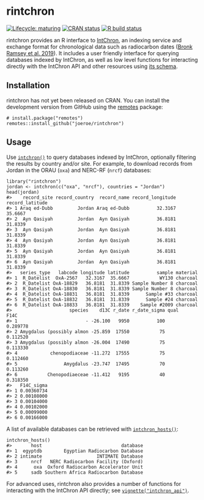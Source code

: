 
<!-- README.md is generated from README.Rmd. Please edit that file -->

rintchron
=========

<!-- badges: start -->

[![Lifecycle:
maturing](https://img.shields.io/badge/lifecycle-maturing-blue.svg)](https://www.tidyverse.org/lifecycle/#maturing)
[![CRAN
status](https://www.r-pkg.org/badges/version/rintchron)](https://CRAN.R-project.org/package=rintchron)
[![R build
status](https://github.com/joeroe/rintchron/workflows/R-CMD-check/badge.svg)](https://github.com/joeroe/rintchron/actions)
<!-- badges: end -->

rintchron provides an R interface to [IntChron](https://intchron.org),
an indexing service and exchange format for chronological data such as
radiocarbon dates ([Bronk Ramsey et
al. 2019](https://doi.org/10.1017/RDC.2019.21)). It includes a user
friendly interface for querying databases indexed by IntChron, as well
as low level functions for interacting directly with the IntChron API
and other resources using [its schema](https://intchron.org/schema).

Installation
------------

rintchron has not yet been released on CRAN. You can install the
development version from GitHub using the
[remotes](https://remotes.r-lib.org/) package:

    # install.package("remotes")
    remotes::install_github("joeroe/rintchron")

Usage
-----

Use [`intchron()`](https://rintchron.joeroe.io/reference/intchron) to
query databases indexed by IntChron, optionally filtering the results by
country and/or site. For example, to download records from Jordan in the
ORAU (`oxa`) and NERC-RF (`nrcf`) databases:

    library("rintchron")
    jordan <- intchron(c("oxa", "nrcf"), countries = "Jordan")
    head(jordan)
    #>    record_site record_country  record_name record_longitude record_latitude
    #> 1 Araq ed-Dubb         Jordan Araq ed-Dubb          32.3167         35.6667
    #> 2  Ayn Qasiyah         Jordan  Ayn Qasiyah          36.8181         31.8339
    #> 3  Ayn Qasiyah         Jordan  Ayn Qasiyah          36.8181         31.8339
    #> 4  Ayn Qasiyah         Jordan  Ayn Qasiyah          36.8181         31.8339
    #> 5  Ayn Qasiyah         Jordan  Ayn Qasiyah          36.8181         31.8339
    #> 6  Ayn Qasiyah         Jordan  Ayn Qasiyah          36.8181         31.8339
    #>   series_type   labcode longitude latitude          sample material
    #> 1  R_Datelist  OxA-2567   32.3167  35.6667           WY130 charcoal
    #> 2  R_Datelist OxA-18829   36.8181  31.8339 Sample Number 8 charcoal
    #> 3  R_Datelist OxA-18830   36.8181  31.8339 Sample Number 8 charcoal
    #> 4  R_Datelist OxA-18831   36.8181  31.8339      Sample #33 charcoal
    #> 5  R_Datelist OxA-18832   36.8181  31.8339      Sample #24 charcoal
    #> 6  R_Datelist OxA-18833   36.8181  31.8339    Sample #2009 charcoal
    #>                     species    d13C r_date r_date_sigma qual     F14C
    #> 1                         - -26.100   9950          100      0.289778
    #> 2 Amygdalus (possibly almon -25.859  17550           75      0.112520
    #> 3 Amygdalus (possibly almon -26.004  17490           75      0.113330
    #> 4            chenopodiaceae -11.272  17555           75      0.112460
    #> 5                 Amygdalus -23.747  17495           70      0.113260
    #> 6           Chenopodiaeceae -11.412   9195           40      0.318350
    #>   F14C_sigma
    #> 1 0.00360734
    #> 2 0.00108000
    #> 3 0.00104000
    #> 4 0.00102000
    #> 5 0.00099000
    #> 6 0.00166000

A list of available databases can be retrieved with
[`intchron_hosts()`](https://rintchron.joeroe.io/reference/intchron.html):

    intchron_hosts()
    #>       host                             database
    #> 1  egyptdb        Egyptian Radiocarbon Database
    #> 2 intimate                    INTIMATE Database
    #> 3     nrcf   NERC Radiocarbon Facility (Oxford)
    #> 4      oxa  Oxford Radiocarbon Accelerator Unit
    #> 5     sadb Southern Africa Radiocarbon Database

For advanced uses, rintchron also provides a number of functions for
interacting with the IntChron API directly; see
[`vignette("intchron_api")`](https://rintchron.joeroe.io/articles/intchron_api).
